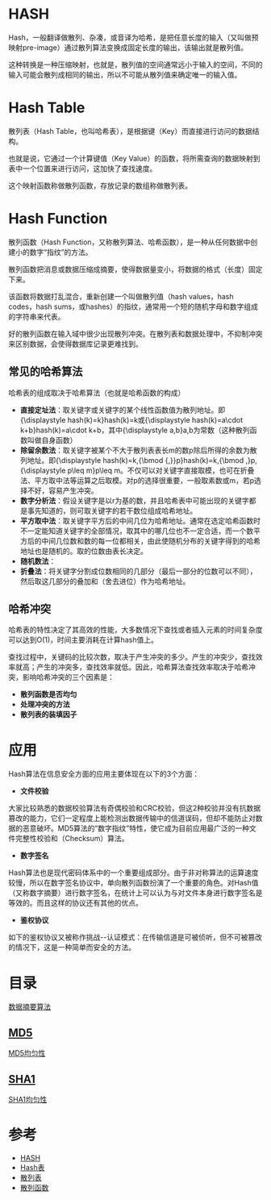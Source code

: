 # HASH
Hash，一般翻译做散列、杂凑，或音译为哈希，是把任意长度的输入（又叫做预映射pre-image）通过散列算法变换成固定长度的输出，该输出就是散列值。

这种转换是一种压缩映射，也就是，散列值的空间通常远小于输入的空间，不同的输入可能会散列成相同的输出，所以不可能从散列值来确定唯一的输入值。


# Hash Table
散列表（Hash Table，也叫哈希表），是根据键（Key）而直接进行访问的数据结构。

也就是说，它通过一个计算键值（Key Value）的函数，将所需查询的数据映射到表中一个位置来进行访问，这加快了查找速度。

这个映射函数称做散列函数，存放记录的数组称做散列表。


# Hash Function
散列函数（Hash Function，又称散列算法、哈希函数），是一种从任何数据中创建小的数字“指纹”的方法。

散列函数把消息或数据压缩成摘要，使得数据量变小，将数据的格式（长度）固定下来。

该函数将数据打乱混合，重新创建一个叫做散列值（hash values，hash codes，hash sums，或hashes）的指纹，通常用一个短的随机字母和数字组成的字符串来代表。

好的散列函数在输入域中很少出现散列冲突。在散列表和数据处理中，不抑制冲突来区别数据，会使得数据库记录更难找到。

## 常见的哈希算法
哈希表的组成取决于哈希算法（也就是哈希函数的构成）
- **直接定址法**：取关键字或关键字的某个线性函数值为散列地址。即{\displaystyle hash(k)=k}hash(k)=k或{\displaystyle hash(k)=a\cdot k+b}hash(k)=a\cdot k+b，其中{\displaystyle a\,b}a\,b为常数（这种散列函数叫做自身函数）
- **除留余数法**：取关键字被某个不大于散列表表长m的数p除后所得的余数为散列地址。即{\displaystyle hash(k)=k\,{\bmod {\,}}p}hash(k)=k\,{\bmod  \,}p, {\displaystyle p\leq m}p\leq m。不仅可以对关键字直接取模，也可在折叠法、平方取中法等运算之后取模。对p的选择很重要，一般取素数或m，若p选择不好，容易产生冲突。
- **数字分析法**：假设关键字是以r为基的数，并且哈希表中可能出现的关键字都是事先知道的，则可取关键字的若干数位组成哈希地址。
- **平方取中法**：取关键字平方后的中间几位为哈希地址。通常在选定哈希函数时不一定能知道关键字的全部情况，取其中的哪几位也不一定合适，而一个数平方后的中间几位数和数的每一位都相关，由此使随机分布的关键字得到的哈希地址也是随机的。取的位数由表长决定。
- **随机数法**：
- **折叠法**：将关键字分割成位数相同的几部分（最后一部分的位数可以不同），然后取这几部分的叠加和（舍去进位）作为哈希地址。


## 哈希冲突
哈希表的特性决定了其高效的性能，大多数情况下查找或者插入元素的时间复杂度可以达到O(1)，时间主要消耗在计算hash值上。

查找过程中，关键码的比较次数，取决于产生冲突的多少。产生的冲突少，查找效率就高；产生的冲突多，查找效率就低。因此，哈希算法查找效率取决于哈希冲突，影响哈希冲突的三个因素是：
- **散列函数是否均匀**
- **处理冲突的方法**
- **散列表的装填因子**


# 应用
Hash算法在信息安全方面的应用主要体现在以下的3个方面：
- **文件校验**

大家比较熟悉的数据校验算法有奇偶校验和CRC校验，但这2种校验并没有抗数据篡改的能力，它们一定程度上能检测出数据传输中的信道误码，但却不能防止对数据的恶意破坏。MD5算法的“数字指纹”特性，使它成为目前应用最广泛的一种文件完整性校验和（Checksum）算法。

- **数字签名**

Hash算法也是现代密码体系中的一个重要组成部分。由于非对称算法的运算速度较慢，所以在数字签名协议中，单向散列函数扮演了一个重要的角色。对Hash值（又称数字摘要）进行数字签名，在统计上可以认为与对文件本身进行数字签名是等效的。而且这样的协议还有其他的优点。

- **鉴权协议**

如下的鉴权协议又被称作挑战--认证模式：在传输信道是可被侦听，但不可被篡改的情况下，这是一种简单而安全的方法。

# 目录
[数据摘要算法](./数据摘要算法.md)

## [MD5](./MD5)
[MD5均匀性](./MD5/MD5均匀性)

## [SHA1](./SHA1)
[SHA1均匀性](./SHA1/SHA1均匀性)

# 参考
 * [HASH](https://baike.baidu.com/item/Hash)
 * [Hash表](https://baike.baidu.com/item/哈希表)
 * [散列表](https://zh.wikipedia.org/wiki/%E5%93%88%E5%B8%8C%E8%A1%A8)
 * [散列函数](https://zh.wikipedia.org/wiki/%E6%95%A3%E5%88%97%E5%87%BD%E6%95%B8)
